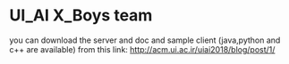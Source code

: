 # UI_AI X_Boys team
you can download the server and doc and sample client (java,python and c++ are available) 
from this link: http://acm.ui.ac.ir/uiai2018/blog/post/1/
